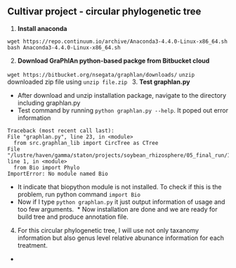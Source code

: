 ## Cultivar project - circular phylogenetic tree

1. **Install anaconda**

```
wget https://repo.continuum.io/archive/Anaconda3-4.4.0-Linux-x86_64.sh
bash Anaconda3-4.4.0-Linux-x86_64.sh
``` 
2. **Download GraPhlAn python-based packge from Bitbucket cloud**

``wget https://bitbucket.org/nsegata/graphlan/downloads/``
``unzip`` downloaded zip file using ``unzip file.zip
``
3. **Test graphlan.py**
  * After download and unzip installation package, navigate to the directory including graphlan.py
  * Test command by running ``python graphlan.py --help``. It poped out error information
  ```
  Traceback (most recent call last):
  File "graphlan.py", line 23, in <module>
    from src.graphlan_lib import CircTree as CTree
  File "/lustre/haven/gamma/staton/projects/soybean_rhizosphere/05_final_run/16S_cultivar_proj/circular_tree/cultivar_circular_tree_2nd/src/graphlan_lib.py", line 1, in <module>
    from Bio import Phylo
ImportError: No module named Bio
  ```
  * It indicate that biopython module is not installed. To check if this is the problem, run python command ``import Bio``
  * Now if I type ``python graphlan.py`` it just output information of usage and too few arguments.
  * Now installation are done and we are ready for build tree and produce annotation file.
  
4. For this circular phylogenetic tree, I will use not only taxanomy information but also genus level relative abunance information for each treatment.
  * 
